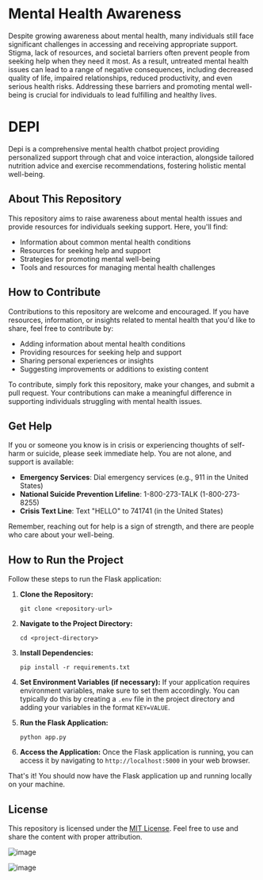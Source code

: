 
# Mental Health Awareness

Despite growing awareness about mental health, many individuals still face significant challenges in accessing and receiving appropriate support. Stigma, lack of resources, and societal barriers often prevent people from seeking help when they need it most. As a result, untreated mental health issues can lead to a range of negative consequences, including decreased quality of life, impaired relationships, reduced productivity, and even serious health risks. Addressing these barriers and promoting mental well-being is crucial for individuals to lead fulfilling and healthy lives.

# DEPI
Depi is a comprehensive mental health chatbot project providing personalized support through chat and voice interaction, alongside tailored nutrition advice and exercise recommendations, fostering holistic mental well-being.

## About This Repository

This repository aims to raise awareness about mental health issues and provide resources for individuals seeking support. Here, you'll find:

- Information about common mental health conditions
- Resources for seeking help and support
- Strategies for promoting mental well-being
- Tools and resources for managing mental health challenges

## How to Contribute

Contributions to this repository are welcome and encouraged. If you have resources, information, or insights related to mental health that you'd like to share, feel free to contribute by:

- Adding information about mental health conditions
- Providing resources for seeking help and support
- Sharing personal experiences or insights
- Suggesting improvements or additions to existing content

To contribute, simply fork this repository, make your changes, and submit a pull request. Your contributions can make a meaningful difference in supporting individuals struggling with mental health issues.

## Get Help

If you or someone you know is in crisis or experiencing thoughts of self-harm or suicide, please seek immediate help. You are not alone, and support is available:

- **Emergency Services**: Dial emergency services (e.g., 911 in the United States)
- **National Suicide Prevention Lifeline**: 1-800-273-TALK (1-800-273-8255)
- **Crisis Text Line**: Text "HELLO" to 741741 (in the United States)

Remember, reaching out for help is a sign of strength, and there are people who care about your well-being.

## How to Run the Project

Follow these steps to run the Flask application:

1. **Clone the Repository:**
   ```
   git clone <repository-url>
   ```

2. **Navigate to the Project Directory:**
   ```
   cd <project-directory>
   ```

3. **Install Dependencies:**
   ```
   pip install -r requirements.txt
   ```

4. **Set Environment Variables (if necessary):**
   If your application requires environment variables, make sure to set them accordingly. You can typically do this by creating a `.env` file in the project directory and adding your variables in the format `KEY=VALUE`.

5. **Run the Flask Application:**
   ```
   python app.py
   ```

6. **Access the Application:**
   Once the Flask application is running, you can access it by navigating to `http://localhost:5000` in your web browser.

That's it! You should now have the Flask application up and running locally on your machine.

## License

This repository is licensed under the [MIT License](LICENSE). Feel free to use and share the content with proper attribution.


![image](https://github.com/Vikas6584/DEPI/assets/69501909/cb6afd99-22f3-46c0-9f81-8111605a8721)


![image](https://github.com/Vikas6584/DEPI/assets/69501909/45905291-7fb7-466a-a314-0447f8691dac)


